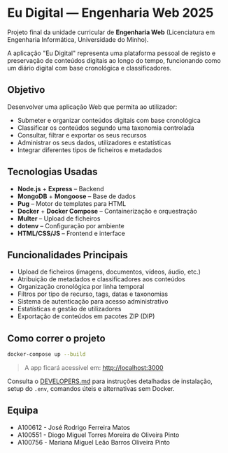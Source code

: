# Eu Digital — Engenharia Web 2025

Projeto final da unidade curricular de **Engenharia Web** (Licenciatura em Engenharia Informática, Universidade do Minho).

A aplicação "Eu Digital" representa uma plataforma pessoal de registo e preservação de conteúdos digitais ao longo do tempo, funcionando como um diário digital com base cronológica e classificadores.

## Objetivo

Desenvolver uma aplicação Web que permita ao utilizador:

- Submeter e organizar conteúdos digitais com base cronológica
- Classificar os conteúdos segundo uma taxonomia controlada
- Consultar, filtrar e exportar os seus recursos
- Administrar os seus dados, utilizadores e estatísticas
- Integrar diferentes tipos de ficheiros e metadados

## Tecnologias Usadas

- **Node.js** + **Express** – Backend
- **MongoDB** + **Mongoose** – Base de dados
- **Pug** – Motor de templates para HTML
- **Docker** + **Docker Compose** – Containerização e orquestração
- **Multer** – Upload de ficheiros
- **dotenv** – Configuração por ambiente
- **HTML/CSS/JS** – Frontend e interface

## Funcionalidades Principais

- Upload de ficheiros (imagens, documentos, vídeos, áudio, etc.)
- Atribuição de metadados e classificadores aos conteúdos
- Organização cronológica por linha temporal
- Filtros por tipo de recurso, tags, datas e taxonomias
- Sistema de autenticação para acesso administrativo
- Estatísticas e gestão de utilizadores
- Exportação de conteúdos em pacotes ZIP (DIP)

## Como correr o projeto

```bash
docker-compose up --build
```

> A app ficará acessível em: [http://localhost:3000](http://localhost:3000)

Consulta o [DEVELOPERS.md](./DEVELOPERS.md) para instruções detalhadas de instalação, setup do `.env`, comandos úteis e alternativas sem Docker.

## Equipa

- A100612 - José Rodrigo Ferreira Matos
- A100551 - Diogo Miguel Torres Moreira de Oliveira Pinto
- A100756 - Mariana Miguel Leão Barros Oliveira Pinto
